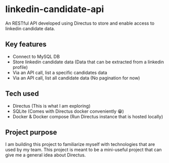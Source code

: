 # linkedin-candidate-api
An RESTful API developed using Directus to store and enable access to linkedin candidate data.

## Key features
- Connect to MySQL DB
- Store linkedin candidate data (Data that can be extracted from a linkedin profile)
- Via an API call, list a specific candidates data
- Via an API call, list all candidate data (No pagination for now)

## Tech used
- Directus (This is what I am exploring)
- SQLite (Comes with Directus docker conveniently 😁)
- Docker & Docker compose (Run Directus instance that is hosted locally)

## Project purpose
I am building this project to familiarize myself with technologies that are used by my team. This project is meant to be a mini-useful project that can give me a general idea about Directus. 
